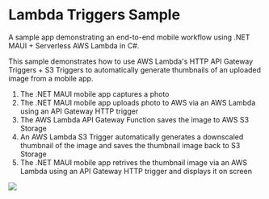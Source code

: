 # Lambda Triggers Sample

A sample app demonstrating an end-to-end mobile workflow using .NET MAUI + Serverless AWS Lambda in C#.

This sample demonstrates how to use AWS Lambda's HTTP API Gateway Triggers + S3 Triggers to automatically generate thumbnails of an uploaded image from a mobile app.

1. The .NET MAUI mobile app captures a photo
2. The .NET MAUI mobile app uploads photo to AWS via an AWS Lambda using an API Gateway HTTP trigger
3. The AWS Lambda API Gateway Function saves the image to AWS S3 Storage
4. An AWS Lambda S3 Trigger automatically generates a downscaled thumbnail of the image and saves the thumbnail image back to S3 Storage
5. The .NET MAUI mobile app retrives the thumbnail image via an AWS Lambda using an API Gateway HTTP trigger and displays it on screen

![](https://user-images.githubusercontent.com/13558917/214358059-13051b19-2efb-423b-84a3-9a267ac16195.png)
